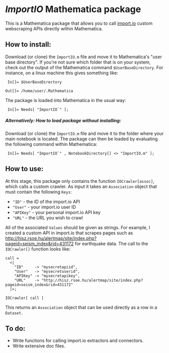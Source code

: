 # *ImportIO* Mathematica package

This is a Mathematica package that allows you to call [import.io](http://import.io) custom webscraping APIs directly within Mathematica.


## How to install:

Download (or clone) the `ImportIO.m` file and move it to Mathematica's "user base directory". If you're not sure which folder that is on your system, check out the output of the Mathematica command `$UserBaseDirectory`. For instance, on a linux machine this gives something like:

     In[]= $UserBaseDirectory
    
    Out[]= /home/user/.Mathematica

The package is loaded into Mathematica in the usual way:

     In[]= Needs[ "ImportIO`" ];



##### *Alternatively:* How to load package without installing:

Download (or clone) the `ImportIO.m` file and move it to the folder where your main notebook is located. The package can then be loaded by evaluating the following command within Mathematica:

     In[]= Needs[ "ImportIO`" , NotebookDirectory[] <> "ImportIO.m" ];




## How to use:

At this stage, this package only contains the function `IOCrawler[assoc]`, which calls a custom crawler. As input it takes an `Association` object that must contain the following `Keys`:

- `"ID"` - the ID of the import.io API
- `"User"` - your import.io user ID
- `"APIKey"` - your personal import.io API key
- `"URL"` - the URL you wish to crawl

All of the associated `Values` should be given as strings. For example, I created a custom API in import.io that scrapes pages such as http://hisz.rsoe.hu/alertmap/site/index.php?pageid=seism_index&rid=431172 for earthquake data. The call to the `IOCrawler[]` function looks like:

    call =
      <|
        "ID"     -> "mysecretapiid",
        "User"   -> "mysecretuserid",
        "APIKey" -> "mysecretapikey",
        "URL"    -> "http://hisz.rsoe.hu/alertmap/site/index.php?pageid=seism_index&rid=431172"
      |>;
      
    IOCrawler[ call ]

This returns an `Association` object that can be used directly as a row in a `Dataset`.


## To do:

- Write functions for calling import.io extractors and connectors.
- Write extensive doc files.
